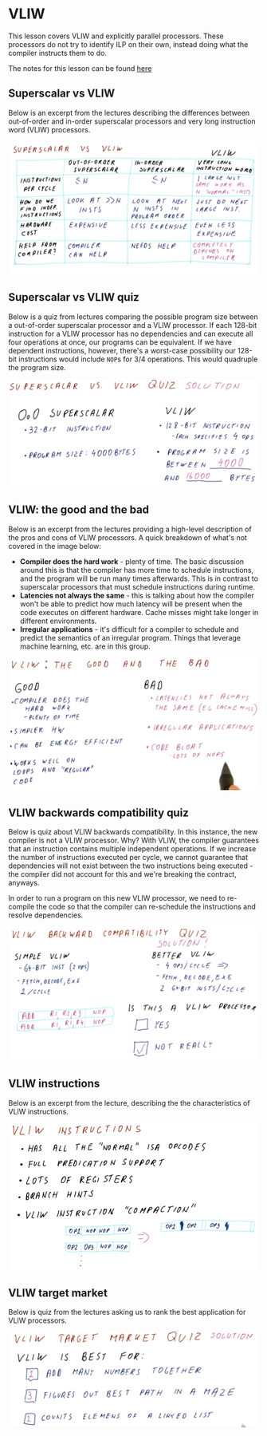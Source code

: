 # VLIW

This lesson covers VLIW and explicitly parallel processors. These processors do
not try to identify ILP on their own, instead doing what the compiler instructs
them to do.

The notes for this lesson can be found [here](./pdf/Lesson11Notes.pdf)

## Superscalar vs VLIW

Below is an excerpt from the lectures describing the differences between
out-of-order and in-order superscalar processors and very long instruction word
(VLIW) processors.

![superscalar-vs-vliw](./img/superscalar-vs-vliw.png)

## Superscalar vs VLIW quiz

Below is a quiz from lectures comparing the possible program size between a
out-of-order superscalar processor and a VLIW processor. If each 128-bit
instruction for a VLIW processor has no dependencies and can execute all four
operations at once, our programs can be equivalent. If we have dependent
instructions, however, there's a worst-case possibility our 128-bit instructions
would include `NOP`s for 3/4 operations. This would quadruple the program size.

![superscalar-vs-vliw-quiz](./img/superscalar-vs-vliw-quiz.png)

## VLIW: the good and the bad

Below is an excerpt from the lectures providing a high-level description of the
pros and cons of VLIW processors. A quick breakdown of what's not covered in the
image below:

* **Compiler does the hard work** - plenty of time. The basic discussion around
this is that the compiler has more time to schedule instructions, and the
program will be run many times afterwards. This is in contrast to superscalar
processors that must schedule instructions during runtime.
* **Latencies not always the same** - this is talking about how the compiler
won't be able to predict how much latency will be present when the code executes
on different hardware. Cache misses might take longer in different environments.
* **Irregular applications** - it's difficult for a compiler to schedule and
predict the semantics of an irregular program. Things that leverage machine
learning, etc. are in this group.

![the-good-and-bad](./img/the-good-and-bad.png)

## VLIW backwards compatibility quiz

Below is quiz about VLIW backwards compatibility. In this instance, the new
compiler is not a VLIW processor. Why? With VLIW, the compiler guarantees that
an instruction contains multiple independent operations. If we increase the
number of instructions executed per cycle, we cannot guarantee that dependencies
will not exist between the two instructions being executed - the compiler did
not account for this and we're breaking the contract, anyways.

In order to run a program on this new VLIW processor, we need to re-compile the
code so that the compiler can re-schedule the instructions and resolve
dependencies.

![backward-compatibility-quiz](./img/backward-compatibility-quiz.png)

## VLIW instructions

Below is an excerpt from the lecture, describing the the characteristics of
VLIW instructions.

![vliw-instructions](./img/vliw-instructions.png)

## VLIW target market

Below is quiz from the lectures asking us to rank the best application for VLIW
processors.

![vliw-target-market](./img/vliw-target-market.png)